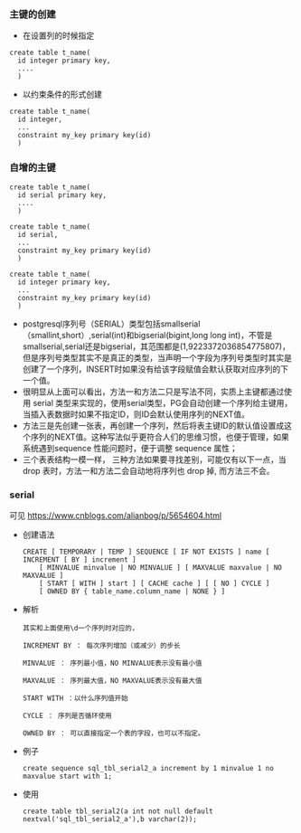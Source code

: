 ### 主键的创建
* 在设置列的时候指定
```
create table t_name(
  id integer primary key,
  ....
  )
```

* 以约束条件的形式创建
```
create table t_name(
  id integer,
  ...
  constraint my_key primary key(id)
  )
```

### 自增的主键
```
create table t_name(
  id serial primary key,
  ....
  )

create table t_name(
  id serial,
  ...
  constraint my_key primary key(id)
  )

create table t_name(
  id integer primary key,
  ...
  constraint my_key primary key(id)
  )  
```
* postgresql序列号（SERIAL）类型包括smallserial（smallint,short）,serial(int)和bigserial(bigint,long long int)，不管是smallserial,serial还是bigserial，其范围都是(1,9223372036854775807)，但是序列号类型其实不是真正的类型，当声明一个字段为序列号类型时其实是创建了一个序列，INSERT时如果没有给该字段赋值会默认获取对应序列的下一个值。
* 很明显从上面可以看出，方法一和方法二只是写法不同，实质上主键都通过使用 serial 类型来实现的，使用serial类型，PG会自动创建一个序列给主键用，当插入表数据时如果不指定ID，则ID会默认使用序列的NEXT值。    
* 方法三是先创建一张表，再创建一个序列，然后将表主键ID的默认值设置成这个序列的NEXT值。这种写法似乎更符合人们的思维习惯，也便于管理，如果系统遇到sequence 性能问题时，便于调整 sequence 属性；
* 三个表表结构一模一样， 三种方法如果要寻找差别，可能仅有以下一点，当 drop 表时，方法一和方法二会自动地将序列也 drop 掉, 而方法三不会。

### serial
可见 https://www.cnblogs.com/alianbog/p/5654604.html
* 创建语法
  ```
  CREATE [ TEMPORARY | TEMP ] SEQUENCE [ IF NOT EXISTS ] name [ INCREMENT [ BY ] increment ]
      [ MINVALUE minvalue | NO MINVALUE ] [ MAXVALUE maxvalue | NO MAXVALUE ]
      [ START [ WITH ] start ] [ CACHE cache ] [ [ NO ] CYCLE ]
      [ OWNED BY { table_name.column_name | NONE } ]
  ```

* 解析
  ```
  其实和上面使用\d一个序列时对应的，

  INCREMENT BY ： 每次序列增加（或减少）的步长

  MINVALUE ： 序列最小值，NO MINVALUE表示没有最小值

  MAXVALUE ： 序列最大值，NO MAXVALUE表示没有最大值

  START WITH ：以什么序列值开始

  CYCLE ： 序列是否循环使用

  OWNED BY ： 可以直接指定一个表的字段，也可以不指定。
  ```

* 例子
  ```
  create sequence sql_tbl_serial2_a increment by 1 minvalue 1 no maxvalue start with 1;
  ```
* 使用
  ```
  create table tbl_serial2(a int not null default nextval('sql_tbl_serial2_a'),b varchar(2));
  ```
